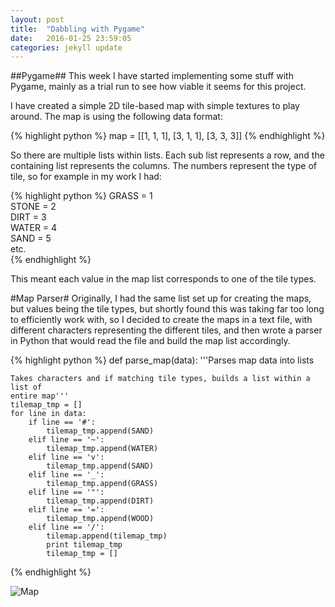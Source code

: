```yaml
---
layout: post
title:  "Dabbling with Pygame"
date:   2016-01-25 23:59:05
categories: jekyll update
---
```


##Pygame##
This week I have started implementing some stuff with Pygame, mainly as a trial
run to see how viable it seems for this project.

I have created a simple 2D tile-based map with simple textures to play around.
The map is using the following data format:

{% highlight python %}
map = [[1, 1, 1], [3, 1, 1], [3, 3, 3]]
{% endhighlight %}


So there are multiple lists within lists. Each sub list represents a row, and
the containing list represents the columns. The numbers represent the type of
tile, so for example in my work I had:

{% highlight python %}
GRASS = 1  
STONE = 2  
DIRT = 3  
WATER = 4  
SAND = 5  
etc.  
{% endhighlight %}

This meant each value in the map list corresponds to one of the tile types.

#Map Parser#
Originally, I had the same list set up for creating the maps, but values being
the tile types, but shortly found this was taking far too long to efficiently
work with, so I decided to create the maps in a text file, with different
characters representing the different tiles, and then wrote a parser in Python
that would read the file and build the map list accordingly.


{% highlight python %}
def parse_map(data):
    '''Parses map data into lists

    Takes characters and if matching tile types, builds a list within a list of
    entire map'''
    tilemap_tmp = []
    for line in data:
        if line == '#':
            tilemap_tmp.append(SAND)
        elif line == '~':
            tilemap_tmp.append(WATER)
        elif line == 'v':
            tilemap_tmp.append(SAND)
        elif line == '_':
            tilemap_tmp.append(GRASS)
        elif line == '"':
            tilemap_tmp.append(DIRT)
        elif line == '=':
            tilemap_tmp.append(WOOD)
        elif line == '/':
            tilemap.append(tilemap_tmp)
            print tilemap_tmp
            tilemap_tmp = []
{% endhighlight %}

![Map](http://i.imgur.com/COsNT3x.png)
    

[jekyll]:      http://jekyllrb.com
[jekyll-gh]:   https://github.com/jekyll/jekyll
[jekyll-help]: https://github.com/jekyll/jekyll-help
